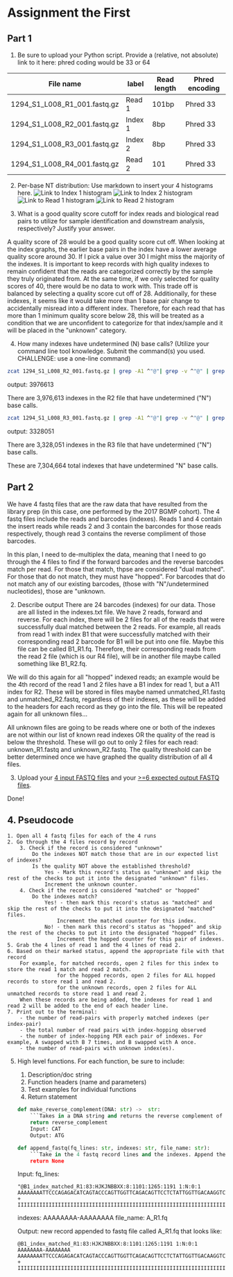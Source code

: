 # Assignment the First

## Part 1
1. Be sure to upload your Python script. Provide a (relative, not absolute) link to it here:
phred coding would be 33 or 64

| File name | label | Read length | Phred encoding |
|---|---|---|---|
| 1294_S1_L008_R1_001.fastq.gz |Read 1|101bp|Phred 33|
| 1294_S1_L008_R2_001.fastq.gz |Index 1|8bp|Phred 33|
| 1294_S1_L008_R3_001.fastq.gz |Index 2|8bp|Phred 33|
| 1294_S1_L008_R4_001.fastq.gz |Read 2|101|Phred 33|

2. Per-base NT distribution: Use markdown to insert your 4 histograms here.
![Link to Index 1 histogram](Index1_dist.png)
![Link to Index 2 histogram](Index2_dist.png)
![Link to Read 1 histogram](Read1_dist.png)
![Link to Read 2 histogram](Read2_dist.png)


3. What is a good quality score cutoff for index reads and biological read pairs to utilize for sample identification and downstream analysis, respectively? Justify your answer.

A quality score of 28 would be a good quality score cut off. When looking at the index graphs, the earlier base pairs in the index have a lower average quality score around 30. If I pick a value over 30 I might miss the majority of the indexes. It is important to keep records with high quality indexes to remain confident that the reads are categorized correctly by the sample they truly originated from. At the same time, if we only selected for quality scores of 40, there would be no data to work with. This trade off is balanced by selecting a quality score cut off of 28. Additionally, for these indexes, it seems like it would take more than 1 base pair change to accidentally misread into a different index. Therefore, for each read that has more than 1 minimum quality score below 28, this will be treated as a condition that we are unconfident to categorize for that index/sample and it will be placed in the "unknown" category. 

4.	How many indexes have undetermined (N) base calls? (Utilize your command line tool knowledge. Submit the command(s) you used. CHALLENGE: use a one-line command)
```bash
zcat 1294_S1_L008_R2_001.fastq.gz | grep -A1 ^"@"| grep -v ^"@" | grep -v ^"-" | grep "N" | wc -l
```
output: 3976613

There are 3,976,613 indexes in the R2 file that have undetermined ("N") base calls.
```bash
zcat 1294_S1_L008_R3_001.fastq.gz | grep -A1 ^"@"| grep -v ^"@" | grep -v ^"-" | grep "N" | wc -l
```
output: 3328051 

There are 3,328,051 indexes in the R3 file that have undetermined ("N") base calls. 

These are 7,304,664 total indexes that have undetermined "N" base calls.

## Part 2
We have 4 fastq files that are the raw data that have resulted from the library prep (in this case, one performed by the 2017 BGMP cohort). The 4 fastq files include the reads and barcodes (indexes). Reads 1 and 4 contain the insert reads while reads 2 and 3 contain the barcondes for those reads respectively, though read 3 contains the reverse compliment of those barcodes. 

In this plan, I need to de-multiplex the data, meaning that I need to go through the 4 files to find if the forward barcodes and the reverse barcodes match per read. For those that match, thpse are considered  "dual matched". For those that do not match, they must have "hopped". For barcodes that do not match any of our existing barcodes, (those with "N"/undetermined nucleotides), those are "unknown. 

2. Describe output
There are 24 barcodes (indexes) for our data. Those are all listed in the indexes.txt file. We have 2 reads, forward and reverse. For each index, there will be 2 files for all of the reads that were successfully dual matched between the 2 reads. For example, all reads from read 1 with index B1 that were successfully matched with their corresponding read 2 barcode for B1 will be put into one file. Maybe this file can be called B1_R1.fq. Therefore, their corresponding reads from the read 2 file (which is our R4 file), will be in another file maybe called something like B1_R2.fq.

We will do this again for all "hopped" indexed reads; an example would be the 4th record of the read 1 and 2 files have a B1 index for read 1, but a A11 index for R2. These will be stored in files maybe named unmatched_R1.fastq and unmatched_R2.fastq, regardless of their indexes, as these will be added to the headers for each record as they go into the file. This will be repeated again for all unknown files...

All unknown files are going to be reads where one or both of the indexes are not within our list of known read indexes OR the quality of the read is below the threshold. These will go out to only 2 files for each read: unknown_R1.fastq and unknown_R2.fastq. The quality threshold can be better determined once we have graphed the quality distribution of all 4 files.

3. Upload your [4 input FASTQ files](../TEST-input_FASTQ) and your [>=6 expected output FASTQ files](../TEST-output_FASTQ).

Done!

## 4. Pseudocode
    1. Open all 4 fastq files for each of the 4 runs
    2. Go through the 4 files record by record
        3. Check if the record is considered "unknown"
            Do the indexes NOT match those that are in our expected list of indexes?
            Is the quality NOT above the established threshold?
                Yes - Mark this record's status as "unknown" and skip the rest of the checks to put it into the designated "unknown" files.
                Increment the unknown counter.
        4. Check if the record is considered "matched" or "hopped"
            Do the indexes match?
                Yes! - then mark this record's status as "matched" and skip the rest of the checks to put it into the designated "matched" files.
                    Increment the matched counter for this index.
                No! - then mark this record's status as "hopped" and skip the rest of the checks to put it into the designated "hopped" files.
                    Increment the hopped counter for this pair of indexes.
    5. Grab the 4 lines of read 1 and the 4 lines of read 2.
    6. Based on their marked status, append the appropriate file with that record
        For example, for matched records, open 2 files for this index to store the read 1 match and read 2 match.
                    for the hopped records, open 2 files for ALL hopped records to store read 1 and read 2.
                    for the unknown records, open 2 files for ALL unmatched records to store read 1 and read 2.
        When these records are being added, the indexes for read 1 and read 2 will be added to the end of each header line.
    7. Print out to the terminal:
        - the number of read-pairs with properly matched indexes (per index-pair)
        - the total number of read pairs with index-hopping observed
        - the number of index-hopping PER each pair of indexes. For example, A swapped with B 7 times, and B swapped with A once.
        - the number of read-pairs with unknown index(es).


5. High level functions. For each function, be sure to include:
    1. Description/doc string
    2. Function headers (name and parameters)
    3. Test examples for individual functions
    4. Return statement
    ```python
    def make_reverse_complement(DNA: str) ->  str:
        ```Takes in a DNA string and returns the reverse complement of that string.```
        return reverse_complement
        Input: CAT
        Output: ATG
    ```
    ```python
    def append_fastq(fq_lines: str, indexes: str, file_name: str):
        ```Take in the 4 fastq record lines and the indexes. Append the header line with the read's corresponding indexes. Then append to the desired file```
        return None
    ```
    Input: fq_lines:
    ```
    "@B1_index_matched_R1:83:HJKJNBBXX:8:1101:1265:1191 1:N:0:1
    AAAAAAAATTCCCAGAGACATCAGTACCCAGTTGGTTCAGACAGTTCCTCTATTGGTTGACAAGGTCTTCATTTCTAGTGATATCAACACGGTGTCTACAA
    +
    IIIIIIIIIIIIIIIIIIIIIIIIIIIIIIIIIIIIIIIIIIIIIIIIIIIIIIIIIIIIIIIIIIIIIIIIIIIIIIIIIIIIIIIIIIIIIIIIIIIII"
    ```
    indexes: AAAAAAAA-AAAAAAAA
    file_name: A_R1.fq

    Output: new record appended to fastq file called A_R1.fq that looks like:
    ```
    @B1_index_matched_R1:83:HJKJNBBXX:8:1101:1265:1191 1:N:0:1 AAAAAAAA-AAAAAAAA
    AAAAAAAATTCCCAGAGACATCAGTACCCAGTTGGTTCAGACAGTTCCTCTATTGGTTGACAAGGTCTTCATTTCTAGTGATATCAACACGGTGTCTACAA
    +
    IIIIIIIIIIIIIIIIIIIIIIIIIIIIIIIIIIIIIIIIIIIIIIIIIIIIIIIIIIIIIIIIIIIIIIIIIIIIIIIIIIIIIIIIIIIIIIIIIIIII
    ```
